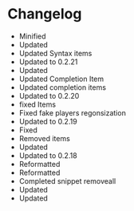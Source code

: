 # Changelog 
- Minified
- Updated
- Updated Syntax items
- Updated to 0.2.21
- Updated
- Updated Completion Item
- Updated completion items
- Updated to 0.2.20
- fixed Items
- Fixed fake players regonsization
- Updated to 0.2.19
- Fixed
- Removed items
- Updated
- Updated to 0.2.18
- Reformatted
- Reformatted
- Completed snippet removeall
- Updated
- Updated